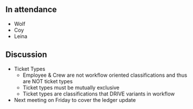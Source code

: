 
## In attendance
- Wolf
- Coy
- Leina


## Discussion
- Ticket Types
	- Employee & Crew are not workflow oriented classifications and thus are NOT ticket types
	- Ticket types must be mutually exclusive
	- Ticket types are classifications that DRIVE variants in workflow
- Next meeting on Friday to cover the ledger update